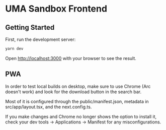 # UMA Sandbox Frontend

## Getting Started

First, run the development server:

```bash
yarn dev
```

Open [http://localhost:3000](http://localhost:3000) with your browser to see the result.

## PWA

In order to test local builds on desktop, make sure to use Chrome (Arc doesn't work) and look for the download button in the search bar.

Most of it is configured through the public/manifest.json, metadata in src/app/layout.tsx, and the next.config.ts.

If you make changes and Chrome no longer shows the option to install it, check your dev tools -> Applications -> Manifest for any misconfigurations.
